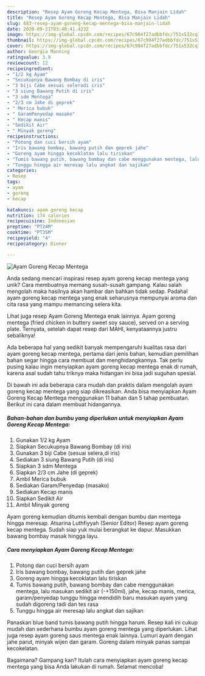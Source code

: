 ```yaml
---
description: "Resep Ayam Goreng Kecap Mentega, Bisa Manjain Lidah"
title: "Resep Ayam Goreng Kecap Mentega, Bisa Manjain Lidah"
slug: 683-resep-ayam-goreng-kecap-mentega-bisa-manjain-lidah
date: 2020-09-21T03:40:41.423Z
image: https://img-global.cpcdn.com/recipes/67c904f27adbbfdc/751x532cq70/ayam-goreng-kecap-mentega-foto-resep-utama.jpg
thumbnail: https://img-global.cpcdn.com/recipes/67c904f27adbbfdc/751x532cq70/ayam-goreng-kecap-mentega-foto-resep-utama.jpg
cover: https://img-global.cpcdn.com/recipes/67c904f27adbbfdc/751x532cq70/ayam-goreng-kecap-mentega-foto-resep-utama.jpg
author: Georgia Manning
ratingvalue: 3.9
reviewcount: 12
recipeingredient:
- "1/2 kg Ayam"
- "Secukupnya Bawang Bombay di iris"
- "3 biji Cabe sesuai seleradi iris"
- "3 siung Bawang Putih di iris"
- "3 sdm Mentega"
- "2/3 cm Jahe di geprek"
- " Merica bubuk"
- " GaramPenyedap masako"
- " Kecap manis"
- "Sedikit Air"
- " Minyak goreng"
recipeinstructions:
- "Potong dan cuci bersih ayam"
- "Iris bawang bombay, bawang putih dan geprek jahe"
- "Goreng ayam hingga kecoklatan lalu tiriskan"
- "Tumis bawang putih, bawang bombay dan cabe menggunakan mentega, lalu masukan sedikit air (-+150ml), jahe, kecap manis, merica, garam/penyedap tunggu hingga mendidih baru masukan ayam yang sudah digoreng tadi dan tes rasa"
- "Tunggu hingga air meresap lalu angkat dan sajikan"
categories:
- Resep
tags:
- ayam
- goreng
- kecap

katakunci: ayam goreng kecap 
nutrition: 174 calories
recipecuisine: Indonesian
preptime: "PT24M"
cooktime: "PT35M"
recipeyield: "4"
recipecategory: Dinner

---
```



![Ayam Goreng Kecap Mentega](https://img-global.cpcdn.com/recipes/67c904f27adbbfdc/751x532cq70/ayam-goreng-kecap-mentega-foto-resep-utama.jpg)

Anda sedang mencari inspirasi resep ayam goreng kecap mentega yang unik? Cara membuatnya memang susah-susah gampang. Kalau salah mengolah maka hasilnya akan hambar dan bahkan tidak sedap. Padahal ayam goreng kecap mentega yang enak seharusnya mempunyai aroma dan cita rasa yang mampu memancing selera kita.

Lihat juga resep Ayam Goreng Mentega enak lainnya. Ayam goreng mentega (fried chicken in buttery sweet soy sauce), served on a serving plate. Ternyata, setelah dapat resep dari MAHI, kenyataannya justru sebaliknya!

Ada beberapa hal yang sedikit banyak mempengaruhi kualitas rasa dari ayam goreng kecap mentega, pertama dari jenis bahan, kemudian pemilihan bahan segar hingga cara membuat dan menghidangkannya. Tak perlu pusing kalau ingin menyiapkan ayam goreng kecap mentega enak di rumah, karena asal sudah tahu triknya maka hidangan ini bisa jadi suguhan spesial.


Di bawah ini ada beberapa cara mudah dan praktis dalam mengolah ayam goreng kecap mentega yang siap dikreasikan. Anda bisa menyiapkan Ayam Goreng Kecap Mentega menggunakan 11 bahan dan 5 tahap pembuatan. Berikut ini cara dalam membuat hidangannya.

<!--inarticleads1-->

##### Bahan-bahan dan bumbu yang diperlukan untuk menyiapkan Ayam Goreng Kecap Mentega:

1. Gunakan 1/2 kg Ayam
1. Siapkan Secukupnya Bawang Bombay (di iris)
1. Gunakan 3 biji Cabe (sesuai selera,di iris)
1. Sediakan 3 siung Bawang Putih (di iris)
1. Siapkan 3 sdm Mentega
1. Siapkan 2/3 cm Jahe (di geprek)
1. Ambil  Merica bubuk
1. Sediakan  Garam/Penyedap (masako)
1. Sediakan  Kecap manis
1. Siapkan Sedikit Air
1. Ambil  Minyak goreng


Ayam goreng kemudian ditumis kembali dengan bumbu dan mentega hingga meresap. Atsarina Luthfiyyah (Senior Editor) Resep ayam goreng kecap mentega. Sudah siap yuk mulai berangkat ke dapur. Masukkan bawang bombay masak hingga layu. 

<!--inarticleads2-->

##### Cara menyiapkan Ayam Goreng Kecap Mentega:

1. Potong dan cuci bersih ayam
1. Iris bawang bombay, bawang putih dan geprek jahe
1. Goreng ayam hingga kecoklatan lalu tiriskan
1. Tumis bawang putih, bawang bombay dan cabe menggunakan mentega, lalu masukan sedikit air (-+150ml), jahe, kecap manis, merica, garam/penyedap tunggu hingga mendidih baru masukan ayam yang sudah digoreng tadi dan tes rasa
1. Tunggu hingga air meresap lalu angkat dan sajikan


Panaskan blue band tumis bawang putih hingga harum. Resep kali ini cukup mudah dan sederhana bumbu ayam goreng mentega yang diperlukan. Lihat juga resep ayam goreng saus mentega enak lainnya. Lumuri ayam dengan jahe parut, minyak wijen dan garam. Goreng dalam minyak panas sampai kecokelatan. 

Bagaimana? Gampang kan? Itulah cara menyiapkan ayam goreng kecap mentega yang bisa Anda lakukan di rumah. Selamat mencoba!
